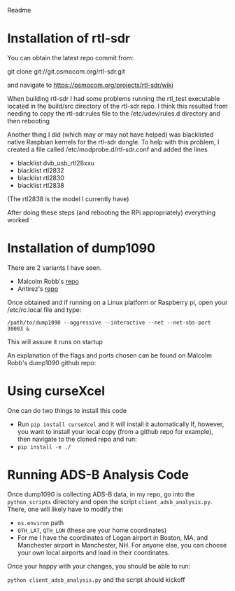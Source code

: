 Readme

# Installation of rtl-sdr

You can obtain the latest repo commit from:

git clone git://git.osmocom.org/rtl-sdr.git

and navigate to https://osmocom.org/projects/rtl-sdr/wiki

When building rtl-sdr I had some problems running the rtl_test executable
located in the build/src directory of the rtl-sdr repo. I think this resulted
from needing to copy the rtl-sdr.rules file to the /etc/udev/rules.d directory
and then rebooting

Another thing I did (which may or may not have helped) was blacklisted native 
Raspbian kernels for the rtl-sdr dongle. To help with this problem, I created
a file called /etc/modprobe.d/rtl-sdr.conf and added the lines
- blacklist dvb_usb_rtl28xxu
- blacklist rtl2832
- blacklist rtl2830
- blacklist rtl2838

(The rtl2838 is the model I currently have)

After doing these steps (and rebooting the RPi appropriately) everything worked

# Installation of dump1090

There are 2 variants I have seen. 
- Malcolm Robb's [repo](https://github.com/MalcolmRobb/dump1090)
- Antirez's [repo](https://github.com/antirez/dump1090)

Once obtained and if running on a Linux platform or Raspberry pi, open your /etc/rc.local file and type:

`/path/to/dump1090 --aggressive --interactive --net --net-sbs-port 30003 &`

This will assure it runs on startup

An explanation of the flags and ports chosen can be found on Malcolm Robb's dump1090 github repo: 

# Using curseXcel

One can do two things to install this code
- Run `pip install curseXcel` and it will install it automatically
If, however, you want to install your local copy (from a github repo for example), then navigate to the cloned repo and run:
- `pip install -e ./`

# Running ADS-B Analysis Code

Once dump1090 is collecting ADS-B data, in my repo, go into the `python_scripts` directory and open the script `client_adsb_analysis.py`. There, one will likely have to modify the:
- `os.environ` path 
- `QTH_LAT`, `QTH_LON` (these are your home coordinates)
- For me I have the coordinates of Logan airport in Boston, MA, and Manchester airport in Manchester, NH. For anyone else, you can choose your own local airports and load in their coordinates.

Once your happy with your changes, you should be able to run:

`python client_adsb_analysis.py` and the script should kickoff



